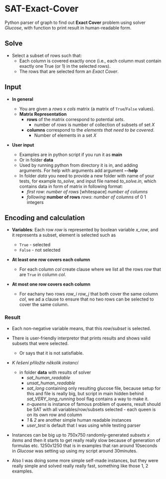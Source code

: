 # SAT-Exact-Cover
Python parser of graph to find out **Exact Cover** problem using solver *Glucose*, with function to print result in human-readable form.

## Solve
- Select a subset of rows such that:
    - Each column is covered exactly once (i.e., each column must contain exactly one True (or 1) in the selected rows).
    - The rows that are selected form an *Exact Cover*.

## Input
- **In general**
    - You are given a *rows* x *cols* matrix (a matrix of `True`/`False` values).
    - **Matrix Representation**
        - **rows** of the matrix correspond to potential *sets*.
            - number of *rows* is number of collection of subsets of set *X*
        - **columns** correspond to the *elements that need to be covered*.
            - Number of elements in a set *X*

- **User input**
    - Examples are in python script if you run it as **main**
    - Or in folder **data**
    - Used by running python from directory it is in, and adding arguments.
        For help with arguments add argument **--help**
    - In folder *data* you need to provide a new folder with name of your tests, for example *to_solve*,
    and input file named *to_solve.in*, which contains data in form of matrix in following format:
        - *first row*: *number of rows* [whitespace] *number of columns*
        - *following* **number of rows** *rows*: *number of columns* of 0 1 integers
 
## Encoding and calculation
- **Variables**: Each row *row* is represented by boolean variable *x_row*, and it represents a subset, element is selected such as
    - `True` - selected
    - `False` - not selected
     
- **At least one row covers each column**
    - For each column *col* create clause where we list all the rows *row* that are `True` in column *col*.

- **At most one row covers each column**
    - For eachany two rows *row_i* *row_j* that both cover the same column *col*, we ad a clause
    to ensure that no two rows can be selected to cover the same column.

### Result
- Each non-negative variable means, that this *row*/*subset* is selected.
- There is user-friendly interpretor that prints results and shows valid subsets that were selected.
    -  Or says that it is not satisfiable.
      
- *K řešení přiložte několik instancí*
    - in folder **data** with results of solver
        - *sat_human_readable*
        - *unsat_human_readable*
        - *sat_long* containing only resulting glucose file, because setup for this and file is really big,
            but script in main hidden behind *sat_VERY_long_running* bool flag contains a way to make it.
        - *n-queens* is instance of famous problem of queens, result should be SAT with all variables/row/subsets selected - each queen is on its own row and column
        - *1* & *2* are another simple human readable instances
        - *user_test* is default that I was using while testing parser

- Instances can be big up to 750x750 randomly-generated *subsets x items* and then it starts to get really really slow because of generation of formulas etc. 1250x1250 that is in examples that ran around 10seconds in *Glucose* was setting up using my script around 30minutes.
- Also I was doing some more simple self-made instances, but they were really simple and solved really really fast, something like those 1, 2 examples.